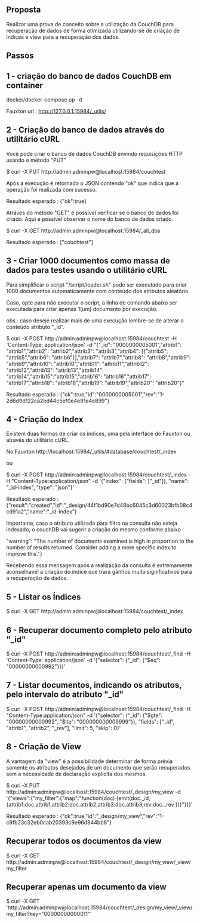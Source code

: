 ## Proposta

Realizar uma prova de conceito sobre a utilização da CouchDB para recuperação de dados de forma otimizada utilizando-se de criação de índices e view para a recuperação dos dados.

## Passos

## 1 - criação do banco de dados CouchDB em container

docker/docker-compose up -d

Fauxton url : http://127.0.0.1:15984/_utils/

## 2 - Criação do banco de dados através do utilitário cURL

Você pode criar o banco de dados CouchDB envindo requisições HTTP usando o método "PUT"

$ curl -X PUT http://admin:adminpw@localhost:15984/couchtest

Após a execução é retornado o JSON contendo "ok" que indica que a operação foi realizada com sucesso.

Resultado esperado : {"ok":true}

Atráves do método "GET" é possível verificar se o banco de dados foi criado. Aqui é possível observar o nome do banco de dados criado.

$ curl -X GET http://admin:adminpw@localhost:15984/_all_dbs

Resultado esperado : ["couchtest"]

## 3 - Criar 1000 documentos como massa de dados para testes usando o utilitário cURL

Para simplificar o script "/script/loader.sh" pode ser executado para criar 1000 documentos automaticamente com conteúdo dos atributos aleatório.

Caso, opte para não executar o script, a linha de comando abaixo ser executada para criar apenas 1(um) documento por execução.

obs.: caso deseje realizar mais de uma execução lembre-se de alterar o conteúdo atributo "_id".

$ curl -X POST http://admin:adminpw@localhost:15984/couchtest -H 'Content-Type: application/json' -d "{\"_id\": \"0000000005001\",\"attrib1\": \"attrib1\",\"attrib2\": \"attrib2\",\"attrib3\": \"attrib3\",\"attrib4\": [{\"attrib5\": \"attrib5\",\"attrib6\": \"attrib6\"}],\"attrib7\": \"attrib7\",\"attrib8\": \"attrib8\",\"attrib9\": \"attrib9\",\"attrib10\": \"attrib10\",\"attrib11\": \"attrib11\",\"attrib12\": \"attrib12\",\"attrib13\": \"attrib13\",\"attrib14\": \"attrib14\",\"attrib15\":\"attrib15\",\"attrib16\": \"attrib16\",\"attrib17\": \"attrib17\",\"attrib18\": \"attrib18\",\"attrib19\": \"attrib19\",\"attrib20\": \"attrib20\"}"

Resultado esperado :
{"ok":true,"id":"0000000005001","rev":"1-2d6d9d122ca2bd44c5ef0e4e91e4e899"}

## 4 - Criação do Index

Existem duas formas de criar os índices, uma pela interface do Fauxton ou através do utilitário cURL.

No Fauxton http://localhost:15984/_utils/#database/couchtest/_index 

ou

$ curl -X POST http://admin:adminpw@localhost:15984/couchtest/_index -H "Content-Type:application/json" -d '{"index": {"fields": ["_id"]}, "name": "_id-index", "type": "json"}'

Resultado esperado : {"result":"created","id":"_design/44f1bd90e7d48bc6045c3d60023bfb08c4cd91a2","name":"_id-index"}

Importante, caso o atributo utilizado para filtro na consulta não esteja indexado, o couchDB vai sugerir a criação do mesmo conforme abaixo :

"warning": "The number of documents examined is high in proportion to the number of results returned. Consider adding a more specific index to improve this."}

Recebendo essa mensagem após a realização da consulta é extremamente aconselhavél a criação do índice que trará ganhos muito significativos para a recuperação de dados.

## 5 - Listar os Índices

$ curl -X GET http://admin:adminpw@localhost:15984/couchtest/_index

## 6 - Recuperar documento completo pelo atributo "_id"

$ curl -X POST http://admin:adminpw@localhost:15984/couchtest/_find -H 'Content-Type: application/json' -d '{"selector": {"_id": {"$eq": "00000000000992"}}}'

## 7 - Listar documentos, indicando os atributos, pelo intervalo do atributo "_id"

$ curl -X POST http://admin:adminpw@localhost:15984/couchtest/_find -H "Content-Type:application/json" -d '{"selector": {"_id": {"$gte": "00000000000992", "$lte": "000000000009999"}}, "fields": ["_id", "attrib1", "attrib2", "_rev"], "limit": 5, "skip": 0}'

## 8 - Criação de View

A vantagem da "view" é a possibilidade determinar de forma prévia somente os atributos desejados de um documento que serão recuperados sem a necessidade de declaração explícita dos mesmos.

$ curl -X PUT http://admin:adminpw@localhost:15984/couchtest/_design/my_view -d '{"views":{"my_filter":{"map":"function(doc) {emit(doc._id,  {attrib1:doc.attrib1,attrib2:doc.attrib2,attrib3:doc.attrib3,rev:doc._rev })}"}}}'

Resultado esperado :
{"ok":true,"id":"_design/my_view","rev":"1-c9fb23c32eb0cab20393c9e96d844bb8"}

## Recuperar todos os documentos da view

$ curl -X GET http://admin:adminpw@localhost:15984/couchtest/_design/my_view/_view/my_filter

## Recuperar apenas um documento da view

$ curl -X GET 'http://admin:adminpw@localhost:15984/couchtest/_design/my_view/_view/my_filter?key="00000000000011"'

